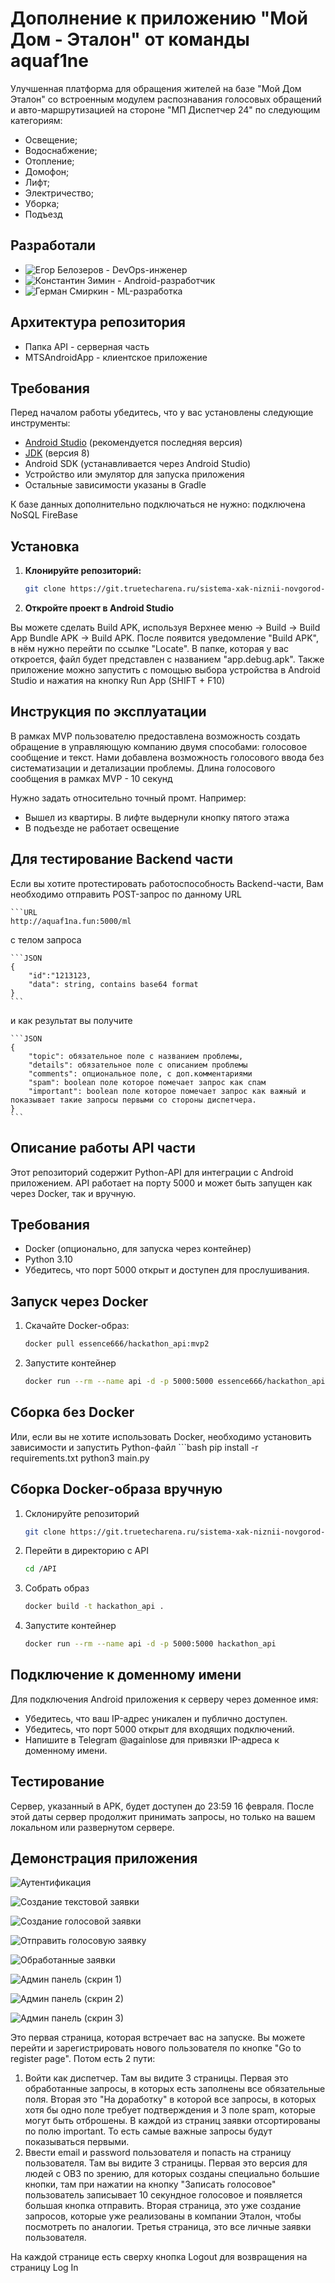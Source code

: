 # Дополнение к приложению "Мой Дом - Эталон" от команды aquaf1ne

Улучшенная платформа для обращения жителей на базе "Мой Дом Эталон" со встроенным модулем распознавания голосовых обращений и авто-маршрутизацией на стороне "МП Диспетчер 24" по следующим категориям:

- Освещение;
- Водоснабжение; 
- Отопление; 
- Домофон; 
- Лифт;
- Электричество;
- Уборка;
- Подъезд

## Разработали
- ![Егор Белозеров](https://github.com/essence-666) - DevOps-инженер
- ![Константин Зимин](https://github.com/plaffyyy) - Android-разработчик
- ![Герман Смиркин](https://github.com/smirkinhd) - ML-разработка

## Архитектура репозитория

- Папка API - серверная часть
- MTSAndroidApp - клиентское приложение

## Требования

Перед началом работы убедитесь, что у вас установлены следующие инструменты:

- [Android Studio](https://developer.android.com/studio) (рекомендуется последняя версия)
- [JDK](https://www.oracle.com/java/technologies/javase-downloads.html) (версия 8)
- Android SDK (устанавливается через Android Studio)
- Устройство или эмулятор для запуска приложения
- Остальные зависимости указаны в Gradle

К базе данных дополнительно подключаться не нужно: подключена NoSQL FireBase 

## Установка

1. **Клонируйте репозиторий:**

   ```bash
   git clone https://git.truetecharena.ru/sistema-xak-niznii-novgorod-13/truetecharena1739605164-team-12262/polnoe-opisanie-zadachi-138

2. **Откройте проект в Android Studio**

Вы можете сделать Build APK, используя Верхнее меню -> Build -> Build App Bundle APK -> Build APK. После появится уведомление "Build APK", в нём нужно перейти по ссылке "Locate". В папке, которая у вас откроется, файл будет представлен с названием "app.debug.apk". 
Также приложение можно запустить с помощью выбора устройства в Android Studio и нажатия на кнопку Run App (SHIFT + F10)
 

 ## Инструкция по эксплуатации
 В рамках MVP пользователю предоставлена возможность создать обращение в управляющую компанию двумя способами: голосовое сообщение и текст. Нами добавлена возможность голосового ввода без систематизации и детализации проблемы. Длина голосового сообщения в рамках MVP - 10 секунд

 Нужно задать относительно точный промт. Например:
 - Вышел из квартиры. В лифте выдернули кнопку пятого этажа
 - В подъезде не работает освещение


## Для тестирование Backend части
Если вы хотите протестировать работоспособность Backend-части, Вам необходимо отправить POST-запрос по данному URL 
    
    ```URL
    http://aquaf1na.fun:5000/ml

с телом запроса

    ```JSON
    {
        "id":"1213123,
        "data": string, contains base64 format
    }
    ```

и как результат вы получите

    ```JSON
    {
        "topic": обязательное поле с названием проблемы,
        "details": обязательное поле с описанием проблемы
        "comments": опциональное поле, с доп.комментариями
        "spam": boolean поле которое помечает запрос как спам
        "important": boolean поле которое помечает запрос как важный и показывает такие запросы первыми со стороны диспетчера.
    }
    ```


## Описание работы API части

Этот репозиторий содержит Python-API для интеграции с Android приложением. API работает на порту 5000 и может быть запущен как через Docker, так и вручную.

## Требования

- Docker (опционально, для запуска через контейнер)
- Python 3.10
- Убедитесь, что порт 5000 открыт и доступен для прослушивания.

## Запуск через Docker

1. Скачайте Docker-образ:
   ```bash
   docker pull essence666/hackathon_api:mvp2

2. Запустите контейнер
    ```bash
    docker run --rm --name api -d -p 5000:5000 essence666/hackathon_api:mvp2

## Сборка без Docker
Или, если вы не хотите использовать Docker, необходимо установить зависимости и запустить Python-файл
    ```bash
   pip install -r requirements.txt 
   python3 main.py

## Сборка Docker-образа вручную

1. Склонируйте репозиторий
    ```bash
    git clone https://git.truetecharena.ru/sistema-xak-niznii-novgorod-13/truetecharena1739605164-team-12262/polnoe-opisanie-zadachi-138

2. Перейти в директорию с API
    ```bash
    cd /API

3. Собрать образ
    ```bash
    docker build -t hackathon_api .

4.  Запустите контейнер
    ```bash
    docker run --rm --name api -d -p 5000:5000 hackathon_api


## Подключение к доменному имени

Для подключения Android приложения к серверу через доменное имя:

- Убедитесь, что ваш IP-адрес уникален и публично доступен.
- Убедитесь, что порт 5000 открыт для входящих подключений.
- Напишите в Telegram @againlose для привязки IP-адреса к доменному имени.
    

## Тестирование
Сервер, указанный в APK, будет доступен до 23:59 16 февраля. После этой даты сервер продолжит принимать запросы, но только на вашем локальном или развернутом сервере.

## Демонстрация приложения

![Аутентификация](https://drive.google.com/file/d/1BVc0R0R53vZ1igzBPoPdpN5Oiij2gZMC/view?usp=drive_link)

![Создание текстовой заявки](https://drive.google.com/file/d/1pXaAKlxjf6_VrJgUV2HwIfSSxI_9vykP/view?usp=drive_link)

![Создание голосовой заявки](https://drive.google.com/file/d/1MyFttRWYcYt7sUMJOcV-CXJj2gce_UUM/view?usp=drive_link)

![Отправить голосовую заявку](https://drive.google.com/file/d/1iCGVHsm4uGcmRAbFfpvRhRjuIMAFdS97/view?usp=drive_link)

![Обработанные заявки](https://drive.google.com/file/d/1OX5XfhoAH9PcJ9JKdyYM-dXujBBpEshr/view?usp=drive_link)

![Админ панель (скрин 1)](https://drive.google.com/file/d/18vpNKI_k1g-zsk6VuXBPmTJzOcgA7G7M/view?usp=drive_link)

![Админ панель (скрин 2)](https://drive.google.com/file/d/1uacxh3Q2Pp_-5D9CZxKikW8mEo_26vLP/view?usp=drive_link)

![Админ панель (скрин 3)](https://drive.google.com/file/d/1t_c6ikIHFkkSEi4tDYDWSQvBBirIxFyI/view?usp=drive_link)


Это первая страница, которая встречает вас на запуске. Вы можете перейти и зарегистрировать нового пользователя по кнопке "Go to register page". Потом есть 2 пути: 
1) Войти как диспетчер. Там вы видите 3 страницы. Первая это обработанные запросы, в которых есть заполнены все обязательные поля. Вторая это "На доработку" в которой все запросы, в которых хотя бы одно поле требует подтверждения и 3 поле spam, которые могут быть отброшены. В каждой из страниц заявки отсортированы по полю important. То есть самые важные запросы будут показываться первыми.
2) Ввести email и password пользователя и попасть на страницу пользователя. Там вы видите 3 страницы. Первая это версия для людей с ОВЗ по зрению, для которых созданы специально большие кнопки, там при нажатии на кнопку "Записать голосовое" пользователь записывает 10 секундное голосовое и появляется большая кнопка отправить. Вторая страница, это уже создание запросов, которые уже реализованы в компании Эталон, чтобы посмотреть по аналогии. Третья страница, это все личные заявки пользователя.

На каждой странице есть сверху кнопка Logout для возвращения на страницу Log In

